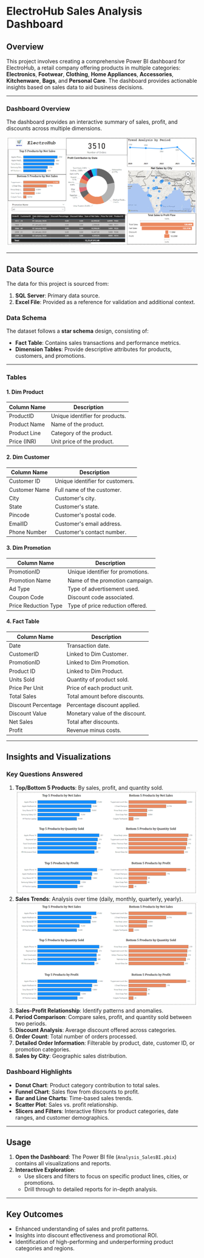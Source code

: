 # **ElectroHub Sales Analysis Dashboard**

## **Overview**
This project involves creating a comprehensive Power BI dashboard for ElectroHub, a retail company offering products in multiple categories: **Electronics**, **Footwear**, **Clothing**, **Home Appliances**, **Accessories**, **Kitchenware**, **Bags**, and **Personal Care**. The dashboard provides actionable insights based on sales data to aid business decisions.

---

### **Dashboard Overview**
The dashboard provides an interactive summary of sales, profit, and discounts across multiple dimensions.

![Dashboard Overview](Images/dashboard.PNG)

---

## **Data Source**
The data for this project is sourced from:
1. **SQL Server**: Primary data source.
2. **Excel File**: Provided as a reference for validation and additional context.

### **Data Schema**
The dataset follows a **star schema** design, consisting of:
- **Fact Table**: Contains sales transactions and performance metrics.
- **Dimension Tables**: Provide descriptive attributes for products, customers, and promotions.

---

### **Tables**
#### 1. **Dim Product**
| Column Name       | Description                           |
|-------------------|---------------------------------------|
| ProductID         | Unique identifier for products.       |
| Product Name      | Name of the product.                  |
| Product Line      | Category of the product.              |
| Price (INR)       | Unit price of the product.            |

#### 2. **Dim Customer**
| Column Name       | Description                           |
|-------------------|---------------------------------------|
| Customer ID       | Unique identifier for customers.      |
| Customer Name     | Full name of the customer.            |
| City              | Customer's city.                     |
| State             | Customer's state.                    |
| Pincode           | Customer's postal code.              |
| EmailID           | Customer's email address.            |
| Phone Number      | Customer's contact number.           |

#### 3. **Dim Promotion**
| Column Name        | Description                          |
|--------------------|--------------------------------------|
| PromotionID        | Unique identifier for promotions.    |
| Promotion Name     | Name of the promotion campaign.      |
| Ad Type            | Type of advertisement used.          |
| Coupon Code        | Discount code associated.            |
| Price Reduction Type | Type of price reduction offered.    |

#### 4. **Fact Table**
| Column Name          | Description                        |
|----------------------|------------------------------------|
| Date                 | Transaction date.                  |
| CustomerID           | Linked to Dim Customer.            |
| PromotionID          | Linked to Dim Promotion.           |
| Product ID           | Linked to Dim Product.             |
| Units Sold           | Quantity of product sold.          |
| Price Per Unit       | Price of each product unit.        |
| Total Sales          | Total amount before discounts.     |
| Discount Percentage  | Percentage discount applied.       |
| Discount Value       | Monetary value of the discount.    |
| Net Sales            | Total after discounts.             |
| Profit               | Revenue minus costs.               |

---

## **Insights and Visualizations**
### **Key Questions Answered**
1. **Top/Bottom 5 Products**: By sales, profit, and quantity sold.
   ![](Images/top_bottom5.PNG)
2. **Sales Trends**: Analysis over time (daily, monthly, quarterly, yearly).
   ![Dashboard Overview](Images/top_bottom5.PNG)
4. **Sales-Profit Relationship**: Identify patterns and anomalies.
5. **Period Comparison**: Compare sales, profit, and quantity sold between two periods.
6. **Discount Analysis**: Average discount offered across categories.
7. **Order Count**: Total number of orders processed.
8. **Detailed Order Information**: Filterable by product, date, customer ID, or promotion categories.
9. **Sales by City**: Geographic sales distribution.

### **Dashboard Highlights**
- **Donut Chart**: Product category contribution to total sales.
- **Funnel Chart**: Sales flow from discounts to profit.
- **Bar and Line Charts**: Time-based sales trends.
- **Scatter Plot**: Sales vs. profit relationship.
- **Slicers and Filters**: Interactive filters for product categories, date ranges, and customer demographics.

---

## **Usage**
1. **Open the Dashboard**: The Power BI file (`Analysis_SalesBI.pbix`) contains all visualizations and reports.
2. **Interactive Exploration**:
   - Use slicers and filters to focus on specific product lines, cities, or promotions.
   - Drill through to detailed reports for in-depth analysis.

---

## **Key Outcomes**
- Enhanced understanding of sales and profit patterns.
- Insights into discount effectiveness and promotional ROI.
- Identification of high-performing and underperforming product categories and regions.

